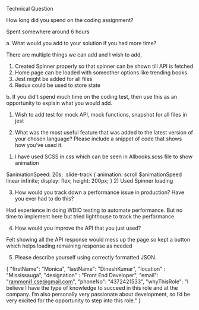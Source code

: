 Technical Question

How long did you spend on the coding assignment?

Spent somewhere around 6 hours

a. What would you add to your solution if you had more time?

There are multiple things we can add and I wish to add,
1) Created Spinner properly so that spinner can be shown till API is fetched
2) Home page can be loaded with someother options like trending books
3) Jest might be added for all files
4) Redux could be used to store state

b. If you did't spend much time on the coding test, then use this as an opportunity to
explain what you would add.

1) Wish to add test for mock API, mock functions, snapshot for all files in jest

2. What was the most useful feature that was added to the latest version of your chosen
language? Please include a snippet of code that shows how you've used it.

1) I have used SCSS in css which can be seen in Allbooks.scss file to show animation

$animationSpeed: 20s;
.slide-track {
        animation: scroll $animationSpeed linear infinite;
        display: flex;
        height: 200px;
    }
2) Used Spinner loading 

3. How would you track down a performance issue in production? Have you ever had to do this?

Had experience in doing WDIO testing to automate performance. But no time to implement here but tried lighthouse to track the performance

4. How would you improve the API that you just used?

Felt showing all the API response would mess up the page so kept a button which helps loading remaining response as needed

5. Please describe yourself using correctly formatted JSON.

{
"firstName": "Monica",
"lastName": "DineshKumar",
"location" : "Mississauga",
"designation" : "Front End Developer",
"email": "rammoni1.cse@gmail.com",
"phoneNo": "4372421533",
"whyThisRole": "I believe I have the type of knowledge to succeed in this role and at the company. I’m also personally very passionate about development, so I’d be very excited for the opportunity to step into this role."
}

